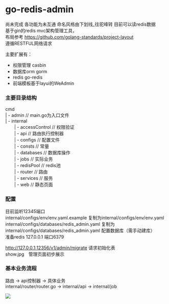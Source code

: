# go-redis-admin
尚未完成 各功能为未互通 命名风格由下划线_往驼峰转 目前可以读redis数据  
基于gin的redis mvc架构管理工具，  
布局参考 https://github.com/golang-standards/project-layout  
遵循RESTFUL网络请求  

主要扩展有：
- 权限管理 casbin
- 数据库orm gorm
- redis go-redis
- 前端模板基于layui的WeAdmin

### 主要目录结构
cmd  
| - admin // main.go为入口文件  
| - internal  
　　| - accessControl  // 权限验证  
　　| - api // 路由执行控制器  
　　| - configs // 配置文件  
　　| - consts // 常量  
　　| - databases // 数据库操作  
　　| - jobs // 实际业务  
　　| - redisPool // redis池  
　　| - router // 路由  
　　| - services // 服务  
　　| - web // 静态页面  

### 配置
目前监听12345端口  
internal/configs/env/env.yaml.example 复制为internal/configs/env/env.yaml  
internal/configs/databases/redis_admin.yaml 复制为internal/configs/databases/redis_admin.yaml 配置数据库（需手动建库）  
准备redis 127.0.0.1 端口6379  

http://127.0.0.1:12356/v1/admin/migrate 请求初始化表  
show.jpg　管理页面初步展示  

### 基本业务流程

路由 -> api控制器 -> 具体业务  
internal/router/router.go -> internal/api -> internal/job  

![](show1.jpg)
